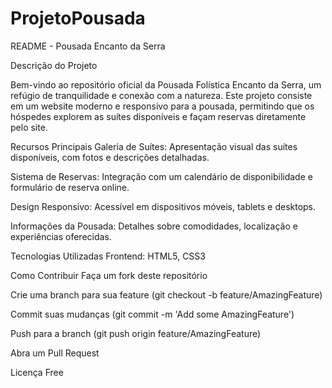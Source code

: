 # ProjetoPousada
README - Pousada Encanto da Serra

Descrição do Projeto

Bem-vindo ao repositório oficial da Pousada Folística Encanto da Serra, um refúgio de tranquilidade e conexão com a natureza. Este projeto consiste em um website moderno e responsivo para a pousada, permitindo que os hóspedes explorem as suítes disponíveis e façam reservas diretamente pelo site.

Recursos Principais
Galeria de Suítes: Apresentação visual das suítes disponíveis, com fotos e descrições detalhadas.

Sistema de Reservas: Integração com um calendário de disponibilidade e formulário de reserva online.

Design Responsivo: Acessível em dispositivos móveis, tablets e desktops.

Informações da Pousada: Detalhes sobre comodidades, localização e experiências oferecidas.

Tecnologias Utilizadas
Frontend: HTML5, CSS3


Como Contribuir
Faça um fork deste repositório

Crie uma branch para sua feature (git checkout -b feature/AmazingFeature)

Commit suas mudanças (git commit -m 'Add some AmazingFeature')

Push para a branch (git push origin feature/AmazingFeature)

Abra um Pull Request

Licença
Free

